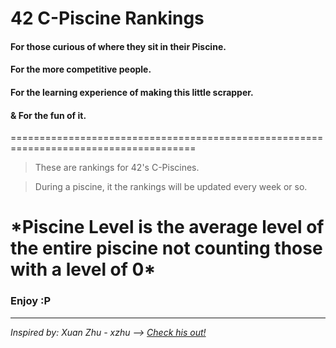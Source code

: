# 42 C-Piscine Rankings


#### For those curious of where they sit in their Piscine.
#### For the more competitive people.
#### For the learning experience of making this little scrapper.
#### & For the fun of it.

======================================================================================

> These are rankings for 42's C-Piscines.

> During a piscine, it the rankings will be updated every week or so.

> 

\*Piscine Level is the average level of the entire piscine not counting those with a level of 0\*
======================================================================================

### Enjoy :P


-----
_Inspired by: Xuan Zhu - xzhu  ——>  [Check his out!](https://github.com/xlz447/42-Piscine-C-ranking)_
